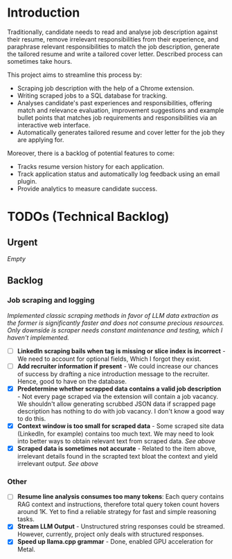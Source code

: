 # Introduction

 Traditionally, candidate needs to read and analyse job description against their resume, remove irrelevant responsibilities from their experience, and paraphrase relevant responsibilities to match the job description, generate the tailored resume and write a tailored cover letter. Described process can sometimes take hours.

 This project aims to streamline this process by:

 - Scraping job description with the help of a Chrome extension.
 - Writing scraped jobs to a SQL database for tracking.
 - Analyses candidate's past experiences and responsibilities, offering match and relevance evaluation, improvement suggestions and example bullet points that matches job requirements and responsibilities via an interactive web interface.
 - Automatically generates tailored resume and cover letter for the job they are applying for.

 Moreover, there is a backlog of potential features to come:
 - Tracks resume version history for each application.
 - Track application status and automatically log feedback using an email plugin.
 - Provide analytics to measure candidate success.

# TODOs (Technical Backlog)

## Urgent

_Empty_

## Backlog

### Job scraping and logging

 *Implemented classic scraping methods in favor of LLM data extraction as the former is significantly faster and does not consume precious resources. Only downside is scraper needs constant maintenance and testing, which I haven't implemented.*

- [ ] **LinkedIn scraping bails when tag is missing or slice index is incorrect** - We need to account for optional fields, Which I forgot they exist.
- [ ] **Add recruiter information if present** - We could increase our chances of success by drafting a nice introduction message to the recruiter. Hence, good to have on the database.
- [x] **Predetermine whether scrapped data contains a valid job description** - Not every page scraped via the extension will contain a job vacancy. We shouldn't allow generating scrubbed JSON data if scrapped page description has nothing to do with job vacancy. I don't know a good way to do this.
- [x] **Context window is too small for scraped data** - Some scraped site data (LinkedIn, for example) contains too much text. We may need to look into better ways to obtain relevant text from scraped data. *See above*
- [x] **Scraped data is sometimes not accurate** - Related to the item above, irrelevant details found in the scrapted text bloat the context and yield irrelevant output. *See above*

### Other

- [ ] **Resume line analysis consumes too many tokens**: Each query contains RAG context and instructions, therefore total query token count hovers around 1K. Yet to find a reliable strategy for fast and simple reasoning tasks.
- [x] **Stream LLM Output** - Unstructured string responses could be streamed. However, currently, project only deals with structured responses.
- [x] **Speed up llama.cpp grammar** - Done, enabled GPU acceleration for Metal.
